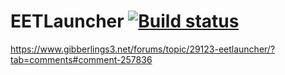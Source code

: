 # EETLauncher [![Build status](https://dev.azure.com/alienquake/EETLauncher/_apis/build/status/EETLauncher)](https://dev.azure.com/alienquake/EETLauncher/_build/latest?definitionId=1)

https://www.gibberlings3.net/forums/topic/29123-eetlauncher/?tab=comments#comment-257836
